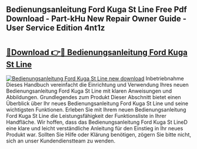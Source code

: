 ## Bedienungsanleitung Ford Kuga St Line Free Pdf Download - Part-kHu New Repair Owner Guide - User Service Edition 4nt1z

# <h2><a href="http://df0zrkb.blite.top/?on=Bedienungsanleitung+Ford+Kuga+St+Line">🔗Download 👉🔴 Bedienungsanleitung Ford Kuga St Line</a></h2>

[![Bedienungsanleitung Ford Kuga St Line new download](https://i.imgur.com/lujVjoI.png)](http://df0zrkb.blite.top/?on=Bedienungsanleitung+Ford+Kuga+St+Line)
Inbetriebnahme Dieses Handbuch vereinfacht die Einrichtung und Verwendung Ihres neuen Bedienungsanleitung Ford Kuga St Line mit klaren Anweisungen und Abbildungen. Grundlegendes zum Produkt Dieser Abschnitt bietet einen Überblick über Ihr neues Bedienungsanleitung Ford Kuga St Line und seine wichtigsten Funktionen. Erleben Sie mit Ihrem neuen Bedienungsanleitung Ford Kuga St Line die Leistungsfähigkeit der Funktionsliste in Ihrer Handfläche. Wir hoffen, dass das Bedienungsanleitung Ford Kuga St LineD eine klare und leicht verständliche Anleitung für den Einstieg in Ihr neues Produkt war. Sollten Sie Hilfe oder Klärung benötigen, zögern Sie bitte nicht, sich an unser Kundendienstteam zu wenden.
